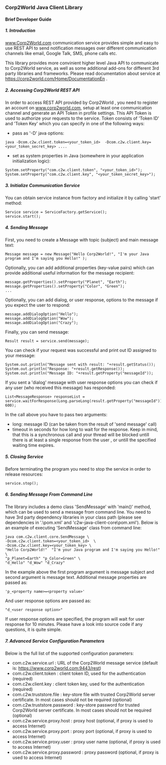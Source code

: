 ### Corp2World Java Client Library
#### Brief Developer Guide

##### 1. Introduction

www.Corp2World.com communication service provides simple and easy to use REST API to send notification messages over different communication channels like email, Google Talk, SMS, phone calls etc. 

This library provides more convinient higher level Java API to communicate to Corp2World service, as well as some additional add-ons for different 3rd party libraries and frameworks. Please read documentation about service at https://corp2world.com/Home/DocumentationEn .

##### 2. Accessing Corp2World REST API

In order to access REST API provided by Corp2World , you need to register an account on www.corp2world.com, setup at least one communication channel and generate an API Token in profile settings. This API Token is used to authorize your requests to the service. Token consists of 'Token ID' and 'Token Key' which you can specify in one of the following ways:

 * pass as '-D' java options:
 ```
 java -Dcom.c2w.client.token=<your_token_id>  -Dcom.c2w.client.key=<your_token_secret_key> ....
```

 * set as system properties in Java (somewhere in your application initialization logic):
 ```
 System.setProperty("com.c2w.client.token", "<your_token_id>");
 System.setProperty("com.c2w.client.key", "<your_token_secret_key>");
 ```

##### 3. Initialize Communication Service

You can obtain service instance from factory and initialize it by calling 'start' method:
```
Service service = ServiceFactory.getService();
service.start();
```

##### 4. Sending Message

First, you need to create a Message with topic (subject) and main message text:  
```
Message message = new Message("Hello Corp2World!", "I'm your Java program and I'm saying you Hello!" ); 
```

Optionally, you can add additional properties (key-value pairs) which can provide additional useful information for the message recipient:
```
message.getProperties().setProperty("Planet", "Earth");
message.getProperties().setProperty("Color", "Green");
...
```

Optionally, you can add dialog, or user response, options to the message if you expect the user to respond:
```
message.addDialogOption("Hello");
message.addDialogOption("Wow");
message.addDialogOption("Crazy");
```

Finally, you can send message:
```
Result result = service.send(message);
```

You can check if your request was successful and print out ID assigned to your message:
```
System.out.println("Message sent with result: "+result.getStatus());
System.out.println("Response: "+result.getResponse());
System.out.println("Message ID: "+result.getProperty("messageId"));
```

If you sent a 'dialog' message with user response options you can check if any user (who received this message) has responded:
```
List<MessageResponse> responseList = service.waitForResponse(Long.parseLong(result.getProperty("messageId")), 600);
```
In the call above you have to pass two arguments:
 - long: message ID (can be taken from the result of 'send message' call)
 - timeout in seconds for how long to wait for the response.
Keep in mind, that this is a synchronous call and your thread will be blocked untill there is at least a single response from the user , or untill the specified waiting time expires.

##### 5. Closing Service

Before terminating the program you need to stop the service in order to release resources:
```
service.stop();
```

##### 6. Sending Message From Command Line

The library includes a demo class 'SendMessage' with 'main()' method, which can be used to send a message from command line. You need to have 3rd party dependency libraries in your class path (please see dependencies in '.\pom.xml' and 'c2w-java-client-core\pom.xml'). Below is an example of executing 'SendMessage' class from command line:
```
java com.c2w.client.core.SendMessage \
-Dcom.c2w.client.token=<your_token_id>  \
-Dcom.c2w.client.key=<your_token_key> \
"Hello Corp2World!"  "I'm your Java program and I'm saying you Hello!" \
"p_Planet=Earth" "p_Color=Green" \
"d_Hello" "d_Wow" "d_Crazy"
```

In the example above the first program argument is message subject and second argument is message text.
Additional message properties are passed as:
```
'p_<property name>=<property value>'
```
 And user response options are passed as:
 ```
 "d_<user response option>"
 ```
If user response options are specified,  the program will wait for user response for 10 minutes.
Please have a look into source code if any questions, it is quite simple.

##### 7. Advanced Service Configuration Parameters

Below is the full list of the supported configuration parameters:
- com.c2w.service.url : URL of the Corp2World message service (default is: https://www.corp2world.com:9443/rest)
- com.c2w.client.token : client token ID, used for the authentication (required) 
- com.c2w.client.key : client token key, used for the authentication (required)
- com.c2w.truststore.file : key-store file with trusted Corp2World server certificate. In most cases should not be required (optional)
- com.c2w.truststore.password : key-store password for trusted Corp2World server certificate. In most cases should not be required (optional)
- com.c2w.service.proxy.host : proxy host (optional, if proxy is used to access Internet)
- com.c2w.service.proxy.port : proxy port (optional, if proxy is used to access Internet)
- com.c2w.service.proxy.user : proxy user name (optional, if proxy is used to access Internet)
- com.c2w.service.proxy.password : proxy password (optional, if proxy is used to access Internet)



